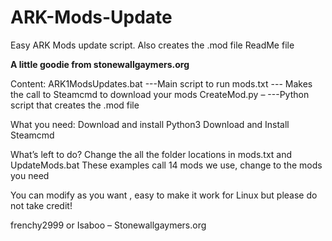 # ARK-Mods-Update
Easy ARK Mods update script. Also creates the .mod file
ReadMe file

********A little goodie from stonewallgaymers.org********

Content:
ARK1ModsUpdates.bat ---Main script to run
mods.txt  --- Makes the call to Steamcmd to download your mods
CreateMod.py – ---Python script that creates the .mod file

What you need:
Download and install Python3
Download and Install Steamcmd

What’s left to do?
Change the all the folder locations in mods.txt and UpdateMods.bat
These examples call 14 mods we use, change to the mods you need

You can modify as you want , easy to make it work for Linux but please do not take credit!

frenchy2999 or Isaboo – Stonewallgaymers.org
